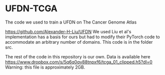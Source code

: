 # UFDN-TCGA

The code we used to train a UFDN on The Cancer Genome Atlas 

https://github.com/Alexander-H-Liu/UFDN
We used Liu et al's implementation has a basis for ours but had to modify their PyTorch code to accommodate an arbitrary number of domains. This code is in the folder src. 

The rest of the code in this repository is our own. Data is available here https://www.dropbox.com/s/5q6q0qy88tnpxf6/tcga_01_clipped.h5?dl=0 
Warning: this file is approximately 2GB. 
